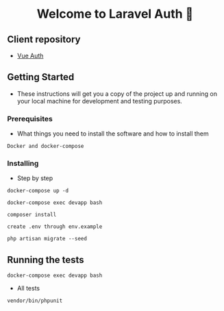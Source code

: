 <h1 align="center">Welcome to Laravel Auth 👋</h1>

## Client repository

- [Vue Auth](https://github.com/GSabadini/vue-auth)

## Getting Started

- These instructions will get you a copy of the project up and running on your local machine for development and testing purposes.

### Prerequisites

- What things you need to install the software and how to install them

```
Docker and docker-compose
```

### Installing

- Step by step

```
docker-compose up -d
```

```
docker-compose exec devapp bash
```

```
composer install
```

```
create .env through env.example
```

```
php artisan migrate --seed
```

## Running the tests

```
docker-compose exec devapp bash
```
- All tests

```
vendor/bin/phpunit
```

